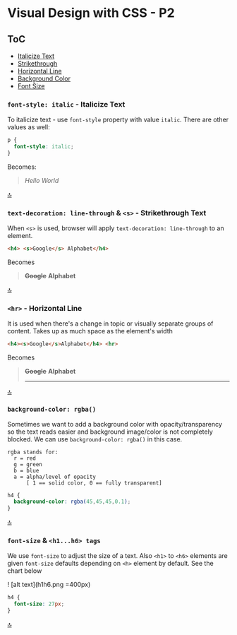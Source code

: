 # Visual Design with CSS - P2

## ToC
* [Italicize Text](#) 
* [Strikethrough](#)
* [Horizontal Line](#)
* [Background Color](#)
* [Font Size](#)

### `font-style: italic` - Italicize Text

To italicize text - use `font-style` property with value `italic`. There are other values as well:

```css
p {
  font-style: italic;
}
```
Becomes:

> *Hello World*
  
[🔝](#toc)  
  
### `text-decoration: line-through` & `<s>` - Strikethrough Text

When `<s>` is used, browser will apply `text-decoration: line-through` to an element.
  
```html
<h4> <s>Google</s> Alphabet</h4>
```

Becomes

> **~~Google~~** **Alphabet**

  
[🔝](#toc)  

### `<hr>` - Horizontal Line

It is used when there's a change in topic or visually separate groups of content. Takes up as much space as the element's width

```html
<h4><s>Google</s>Alphabet</h4> <hr>     
```
Becomes

>  **~~Google~~** **Alphabet**
> <hr>
  
[🔝](#toc)  

### `background-color: rgba()`

Sometimes we want to add a background color with opacity/transparency so the text reads easier and background image/color is not completely blocked. We can use `background-color: rgba()` in this case. 
```
rgba stands for:
  r = red
  g = green
  b = blue
  a = alpha/level of opacity 
      [ 1 == solid color, 0 == fully transparent]
```

```css
h4 {
  background-color: rgba(45,45,45,0.1);
}
```
  
[🔝](#toc)  

### `font-size` & `<h1...h6> tags`

We use `font-size` to adjust the size of a text. Also `<h1>` to `<h6>` elements are given `font-size` defaults depending on `<h>` element by default. See the chart below
  
! [alt text](h1h6.png =400px)
 
```css
h4 {
  font-size: 27px;
}
```
  
  
[🔝](#toc)  
  
  
  
